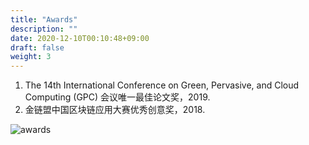```yaml
---
title: "Awards"
description: ""
date: 2020-12-10T00:10:48+09:00
draft: false
weight: 3
---
```


1. The 14th International Conference on Green, Pervasive, and Cloud Computing (GPC) 会议唯一最佳论文奖，2019.
2. 金链盟中国区块链应用大赛优秀创意奖，2018.

![awards](https://bctsgroup.github.io/images/contributions/awards.JPG)


